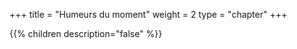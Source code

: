 +++
title = "Humeurs du moment"
weight = 2
type = "chapter"
+++

{{% children description="false" %}}